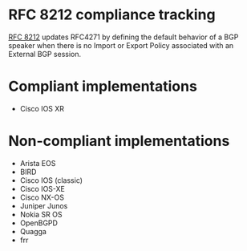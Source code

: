 # RFC 8212 compliance tracking

[RFC 8212](https://tools.ietf.org/html/rfc8212) updates RFC4271 by defining the
default behavior of a BGP speaker when there is no Import or Export Policy
associated with an External BGP session.

# Compliant implementations

* Cisco IOS XR

# Non-compliant implementations

* Arista EOS
* BIRD
* Cisco IOS (classic)
* Cisco IOS-XE
* Cisco NX-OS
* Juniper Junos
* Nokia SR OS
* OpenBGPD
* Quagga
* frr
